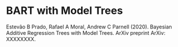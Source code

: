 # BART with Model Trees

Estevão B Prado, Rafael A Moral, Andrew C Parnell (2020). Bayesian 
Additive Regression Trees with Model Trees. ArXiv preprint ArXiv: XXXXXXXX.
